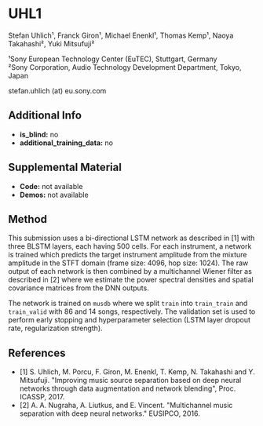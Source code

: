 # UHL1
Stefan Uhlich¹, Franck Giron¹, Michael Enenkl¹, Thomas Kemp¹, Naoya Takahashi², Yuki Mitsufuji²

¹Sony European Technology Center (EuTEC), Stuttgart, Germany<br/>
²Sony Corporation, Audio Technology Development Department, Tokyo, Japan

stefan.uhlich (at) eu.sony.com

## Additional Info

* __is_blind:__ no
* __additional_training_data:__ no


## Supplemental Material

* __Code:__ not available
* __Demos:__ not available


## Method

This submission uses a bi-directional LSTM network as described in [1] with
three BLSTM layers, each having 500 cells. For each instrument, a network is
trained which predicts the target instrument amplitude from the mixture
amplitude in the STFT domain (frame size: 4096, hop size: 1024). The raw
output of each network is then combined by a multichannel Wiener filter as
described in [2] where we estimate the power spectral densities and spatial
covariance matrices from the DNN outputs.

The network is trained on `musdb` where we split `train` into `train_train`
and `train_valid` with 86 and 14 songs, respectively. The validation set is
used to perform early stopping and hyperparameter selection (LSTM layer dropout
rate, regularization strength).


## References

- [1] S. Uhlich, M. Porcu, F. Giron, M. Enenkl, T. Kemp, N. Takahashi and Y. Mitsufuji. "Improving music source separation based on deep neural networks through data augmentation and network blending", Proc. ICASSP, 2017.
- [2] A. A. Nugraha, A. Liutkus, and E. Vincent. "Multichannel music separation with deep neural networks." EUSIPCO, 2016.

